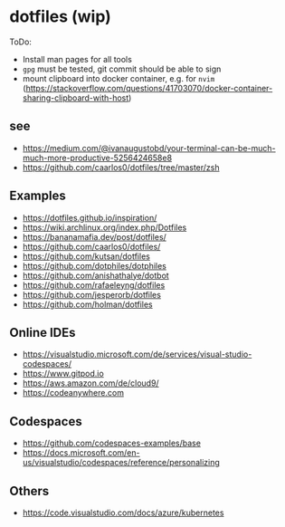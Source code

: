 # dotfiles (wip)

ToDo:

* Install man pages for all tools
* `gpg` must be tested, git commit should be able to sign
* mount clipboard into docker container, e.g. for `nvim` (https://stackoverflow.com/questions/41703070/docker-container-sharing-clipboard-with-host)

## see

* https://medium.com/@ivanaugustobd/your-terminal-can-be-much-much-more-productive-5256424658e8
* https://github.com/caarlos0/dotfiles/tree/master/zsh

## Examples

* https://dotfiles.github.io/inspiration/
* https://wiki.archlinux.org/index.php/Dotfiles
* https://bananamafia.dev/post/dotfiles/
* https://github.com/caarlos0/dotfiles/
* https://github.com/kutsan/dotfiles
* https://github.com/dotphiles/dotphiles
* https://github.com/anishathalye/dotbot
* https://github.com/rafaeleyng/dotfiles
* https://github.com/jesperorb/dotfiles
* https://github.com/holman/dotfiles

## Online IDEs

* https://visualstudio.microsoft.com/de/services/visual-studio-codespaces/
* https://www.gitpod.io
* https://aws.amazon.com/de/cloud9/
* https://codeanywhere.com

## Codespaces

* https://github.com/codespaces-examples/base
* https://docs.microsoft.com/en-us/visualstudio/codespaces/reference/personalizing

## Others

* https://code.visualstudio.com/docs/azure/kubernetes